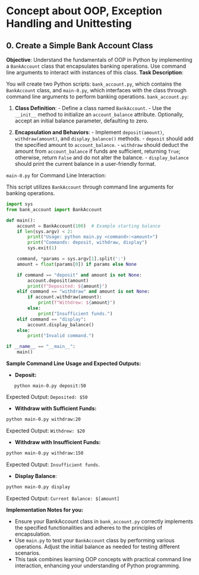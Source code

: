 # Concept about OOP, Exception Handling and Unittesting

## 0. Create a Simple Bank Account Class 
__Objective__: Understand the fundamentals of OOP in Python by implementing a `BankAccount` class that encapsulates banking operations. Use command line arguments to interact with instances of this class.
__Task Description__:

You will create two Python scripts: `bank_account.py`, which contains the `BankAccount` class, and `main-0.py`, which interfaces with the class through command line arguments to perform banking operations.
`bank_account.py`:

 1. __Class Definition__:
        - Define a class named `BankAccount`.
        - Use the `__init__` method to initialize an `account_balance` attribute. Optionally, accept an initial balance parameter, defaulting to zero.

 2. __Encapsulation and Behaviors__:
        - Implement `deposit(amount)`, `withdraw(amount)`, and `display_balance()` methods.
        - `deposit` should add the specified amount to `account_balance`.
        - `withdraw` should deduct the amount from `account_balance` if funds are sufficient, returning `True`; otherwise, return `False` and do not alter the balance.
        - `display_balance` should print the current balance in a user-friendly format.

`main-0.py` for Command Line Interaction:

This script utilizes `BankAccount` through command line arguments for banking operations.

```py
import sys
from bank_account import BankAccount

def main():
    account = BankAccount(100)  # Example starting balance
    if len(sys.argv) < 2:
        print("Usage: python main.py <command>:<amount>")
        print("Commands: deposit, withdraw, display")
        sys.exit(1)

    command, *params = sys.argv[1].split(':')
    amount = float(params[0]) if params else None

    if command == "deposit" and amount is not None:
        account.deposit(amount)
        print(f"Deposited: ${amount}")
    elif command == "withdraw" and amount is not None:
        if account.withdraw(amount):
            print(f"Withdrew: ${amount}")
        else:
            print("Insufficient funds.")
    elif command == "display":
        account.display_balance()
    else:
        print("Invalid command.")

if __name__ == "__main__":
    main()
```
__Sample Command Line Usage and Expected Outputs:__

 - __Deposit:__

```shell
   python main-0.py deposit:50
```

Expected Output: `Deposited: $50`

- __Withdraw with Sufficient Funds:__

```sh
python main-0.py withdraw:20
```

Expected Output: `Withdrew: $20`

 - __Withdraw with Insufficient Funds:__

```sh
python main-0.py withdraw:150
```

Expected Output: `Insufficient funds`.

 - __Display Balance__:

```sh
python main-0.py display
```

Expected Output: `Current Balance: $[amount]`

__Implementation Notes for you:__

 - Ensure your BankAccount class in `bank_account.py` correctly implements the specified functionalities and adheres to the principles of encapsulation.
 - Use `main.py` to test your `BankAccount` class by performing various operations. Adjust the initial balance as needed for testing different scenarios.
 - This task combines learning OOP concepts with practical command line interaction, enhancing your understanding of Python programming.
